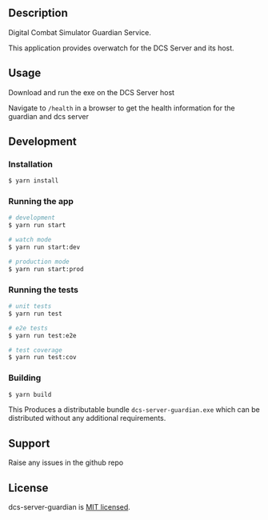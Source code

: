 ## Description

Digital Combat Simulator Guardian Service.

This application provides overwatch for the DCS Server and its host.

## Usage

Download and run the exe on the DCS Server host

Navigate to `/health` in a browser to get the health information for the guardian and dcs server

## Development

### Installation

```bash
$ yarn install
```

### Running the app

```bash
# development
$ yarn run start

# watch mode
$ yarn run start:dev

# production mode
$ yarn run start:prod
```

### Running the tests

```bash
# unit tests
$ yarn run test

# e2e tests
$ yarn run test:e2e

# test coverage
$ yarn run test:cov
```

### Building

```bash
$ yarn build
```

This Produces a distributable bundle `dcs-server-guardian.exe` which can be distributed without 
any additional requirements.

## Support

Raise any issues in the github repo

## License

dcs-server-guardian is [MIT licensed](LICENSE).
